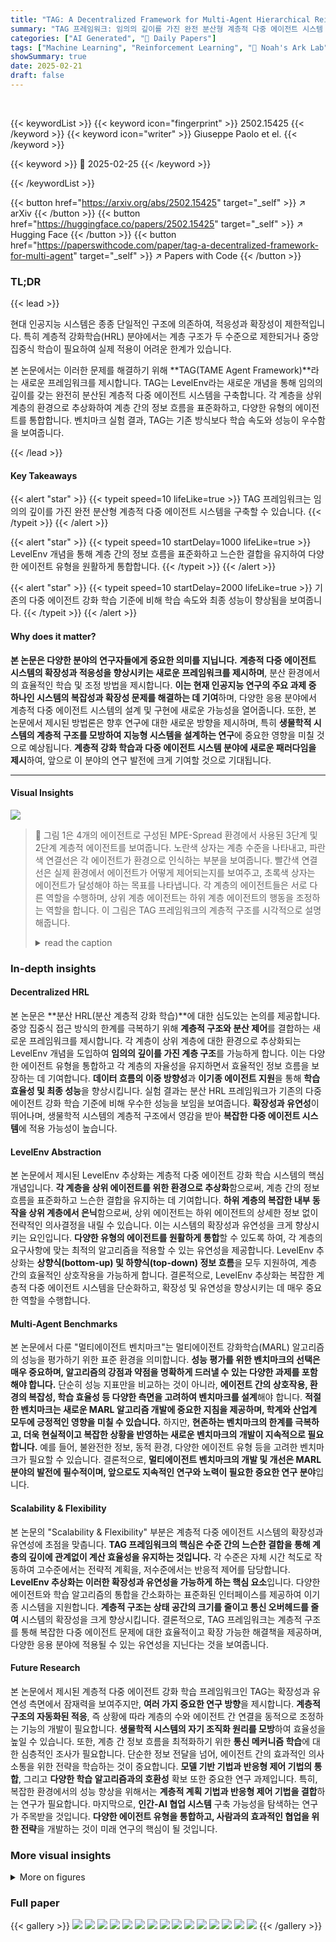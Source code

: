 ```yaml
---
title: "TAG: A Decentralized Framework for Multi-Agent Hierarchical Reinforcement Learning"
summary: "TAG 프레임워크: 임의의 깊이를 가진 완전 분산형 계층적 다중 에이전트 시스템 구축!"
categories: ["AI Generated", "🤗 Daily Papers"]
tags: ["Machine Learning", "Reinforcement Learning", "🏢 Noah's Ark Lab",]
showSummary: true
date: 2025-02-21
draft: false
---
```


<br>

{{< keywordList >}}
{{< keyword icon="fingerprint" >}} 2502.15425 {{< /keyword >}}
{{< keyword icon="writer" >}} Giuseppe Paolo et el. {{< /keyword >}}
 
{{< keyword >}} 🤗 2025-02-25 {{< /keyword >}}
 
{{< /keywordList >}}

{{< button href="https://arxiv.org/abs/2502.15425" target="_self" >}}
↗ arXiv
{{< /button >}}
{{< button href="https://huggingface.co/papers/2502.15425" target="_self" >}}
↗ Hugging Face
{{< /button >}}
{{< button href="https://paperswithcode.com/paper/tag-a-decentralized-framework-for-multi-agent" target="_self" >}}
↗ Papers with Code
{{< /button >}}




### TL;DR


{{< lead >}}

현대 인공지능 시스템은 종종 단일적인 구조에 의존하여, 적응성과 확장성이 제한적입니다. 특히 계층적 강화학습(HRL) 분야에서는 계층 구조가 두 수준으로 제한되거나 중앙 집중식 학습이 필요하여 실제 적용이 어려운 한계가 있습니다.

본 논문에서는 이러한 문제를 해결하기 위해 **TAG(TAME Agent Framework)**라는 새로운 프레임워크를 제시합니다. TAG는 LevelEnv라는 새로운 개념을 통해 임의의 깊이를 갖는 완전히 분산된 계층적 다중 에이전트 시스템을 구축합니다. 각 계층을 상위 계층의 환경으로 추상화하여 계층 간의 정보 흐름을 표준화하고, 다양한 유형의 에이전트를 통합합니다.  벤치마크 실험 결과, TAG는 기존 방식보다 학습 속도와 성능이 우수함을 보여줍니다.

{{< /lead >}}


#### Key Takeaways

{{< alert "star" >}}
{{< typeit speed=10 lifeLike=true >}} TAG 프레임워크는 임의의 깊이를 가진 완전 분산형 계층적 다중 에이전트 시스템을 구축할 수 있습니다. {{< /typeit >}}
{{< /alert >}}

{{< alert "star" >}}
{{< typeit speed=10 startDelay=1000 lifeLike=true >}} LevelEnv 개념을 통해 계층 간의 정보 흐름을 표준화하고 느슨한 결합을 유지하여 다양한 에이전트 유형을 원활하게 통합합니다. {{< /typeit >}}
{{< /alert >}}

{{< alert "star" >}}
{{< typeit speed=10 startDelay=2000 lifeLike=true >}} 기존의 다중 에이전트 강화 학습 기준에 비해 학습 속도와 최종 성능이 향상됨을 보여줍니다. {{< /typeit >}}
{{< /alert >}}

#### Why does it matter?
**본 논문은 다양한 분야의 연구자들에게 중요한 의미를 지닙니다.** **계층적 다중 에이전트 시스템의 확장성과 적응성을 향상시키는 새로운 프레임워크를 제시하며**, 분산 환경에서의 효율적인 학습 및 조정 방법을 제시합니다. **이는 현재 인공지능 연구의 주요 과제 중 하나인 시스템의 복잡성과 확장성 문제를 해결하는 데 기여**하며, 다양한 응용 분야에서 계층적 다중 에이전트 시스템의 설계 및 구현에 새로운 가능성을 열어줍니다. 또한, 본 논문에서 제시된 방법론은 향후 연구에 대한 새로운 방향을 제시하며, 특히 **생물학적 시스템의 계층적 구조를 모방하여 지능형 시스템을 설계하는 연구**에 중요한 영향을 미칠 것으로 예상됩니다.  **계층적 강화 학습과 다중 에이전트 시스템 분야에 새로운 패러다임을 제시**하여, 앞으로 이 분야의 연구 발전에 크게 기여할 것으로 기대됩니다.

------
#### Visual Insights



![](https://arxiv.org/html/2502.15425/x1.png)

> 🔼 그림 1은 4개의 에이전트로 구성된 MPE-Spread 환경에서 사용된 3단계 및 2단계 계층적 에이전트를 보여줍니다. 노란색 상자는 계층 수준을 나타내고, 파란색 연결선은 각 에이전트가 환경으로 인식하는 부분을 보여줍니다. 빨간색 연결선은 실제 환경에서 에이전트가 어떻게 제어되는지를 보여주고, 초록색 상자는 에이전트가 달성해야 하는 목표를 나타냅니다.  각 계층의 에이전트들은 서로 다른 역할을 수행하며, 상위 계층 에이전트는 하위 계층 에이전트의 행동을 조정하는 역할을 합니다.  이 그림은 TAG 프레임워크의 계층적 구조를 시각적으로 설명해줍니다.
> <details>
> <summary>read the caption</summary>
> Figure 1: Three- and two-level hierarchical agents used in the four-agent MPE-Spread environment. Yellow boxes represent the hierarchy levels, while blue connections indicate what each agent perceives as its environment. Red connections illustrate how the agents in the real environment are controlled, and green boxes represent the goals that the agents must reach.
> </details>







### In-depth insights


#### Decentralized HRL
본 논문은 **분산 HRL(분산 계층적 강화 학습)**에 대한 심도있는 논의를 제공합니다. 중앙 집중식 접근 방식의 한계를 극복하기 위해 **계층적 구조와 분산 제어**를 결합하는 새로운 프레임워크를 제시합니다. 각 계층이 상위 계층에 대한 환경으로 추상화되는 LevelEnv 개념을 도입하여 **임의의 깊이를 가진 계층 구조**를 가능하게 합니다. 이는 다양한 에이전트 유형을 통합하고 각 계층의 자율성을 유지하면서 효율적인 정보 흐름을 보장하는 데 기여합니다.  **데이터 흐름의 이중 방향성**과 **이기종 에이전트 지원**을 통해 **학습 효율성 및 최종 성능**을 향상시킵니다.  실험 결과는 분산 HRL 프레임워크가 기존의 다중 에이전트 강화 학습 기준에 비해 우수한 성능을 보임을 보여줍니다.  **확장성과 유연성**이 뛰어나며,  생물학적 시스템의 계층적 구조에서 영감을 받아 **복잡한 다중 에이전트 시스템**에 적용 가능성이 높습니다.

#### LevelEnv Abstraction
본 논문에서 제시된 LevelEnv 추상화는 계층적 다중 에이전트 강화 학습 시스템의 핵심 개념입니다. **각 계층을 상위 에이전트를 위한 환경으로 추상화**함으로써, 계층 간의 정보 흐름을 표준화하고 느슨한 결합을 유지하는 데 기여합니다.  **하위 계층의 복잡한 내부 동작을 상위 계층에서 은닉**함으로써, 상위 에이전트는 하위 에이전트의 상세한 정보 없이 전략적인 의사결정을 내릴 수 있습니다. 이는 시스템의 확장성과 유연성을 크게 향상시키는 요인입니다.  **다양한 유형의 에이전트를 원활하게 통합**할 수 있도록 하여, 각 계층의 요구사항에 맞는 최적의 알고리즘을 적용할 수 있는 유연성을 제공합니다.  LevelEnv 추상화는 **상향식(bottom-up) 및 하향식(top-down) 정보 흐름**을 모두 지원하여, 계층 간의 효율적인 상호작용을 가능하게 합니다.  결론적으로, LevelEnv 추상화는 복잡한 계층적 다중 에이전트 시스템을 단순화하고, 확장성 및 유연성을 향상시키는 데 매우 중요한 역할을 수행합니다.

#### Multi-Agent Benchmarks
본 논문에서 다룬 "멀티에이전트 벤치마크"는 멀티에이전트 강화학습(MARL) 알고리즘의 성능을 평가하기 위한 표준 환경을 의미합니다.  **성능 평가를 위한 벤치마크의 선택은 매우 중요하며, 알고리즘의 강점과 약점을 명확하게 드러낼 수 있는 다양한 과제를 포함해야 합니다.**  단순히 성능 지표만을 비교하는 것이 아니라, **에이전트 간의 상호작용, 환경의 복잡성, 학습 효율성 등 다양한 측면을 고려하여 벤치마크를 설계**해야 합니다.  **적절한 벤치마크는 새로운 MARL 알고리즘 개발에 중요한 지침을 제공하며, 학계와 산업계 모두에 긍정적인 영향을 미칠 수 있습니다.**  하지만, **현존하는 벤치마크의 한계를 극복하고, 더욱 현실적이고 복잡한 상황을 반영하는 새로운 벤치마크의 개발이 지속적으로 필요합니다.**  예를 들어, 불완전한 정보, 동적 환경, 다양한 에이전트 유형 등을 고려한 벤치마크가 필요할 수 있습니다.  결론적으로, **멀티에이전트 벤치마크의 개발 및 개선은 MARL 분야의 발전에 필수적이며,  앞으로도 지속적인 연구와 노력이 필요한 중요한 연구 분야**입니다.

#### Scalability & Flexibility
본 논문의 "Scalability & Flexibility" 부분은 계층적 다중 에이전트 시스템의 확장성과 유연성에 초점을 맞춥니다. **TAG 프레임워크의 핵심은 수준 간의 느슨한 결합을 통해 계층의 깊이에 관계없이 계산 효율성을 유지하는 것입니다.** 각 수준은 자체 시간 척도로 작동하여 고수준에서는 전략적 계획을, 저수준에서는 반응적 제어를 담당합니다. **LevelEnv 추상화는 이러한 확장성과 유연성을 가능하게 하는 핵심 요소**입니다.  다양한 에이전트와 학습 알고리즘의 통합을 간소화하는 표준화된 인터페이스를 제공하여 이기종 시스템을 지원합니다. **계층적 구조는 상태 공간의 크기를 줄이고 통신 오버헤드를 줄여** 시스템의 확장성을 크게 향상시킵니다.  결론적으로, TAG 프레임워크는 계층적 구조를 통해 복잡한 다중 에이전트 문제에 대한 효율적이고 확장 가능한 해결책을 제공하며, 다양한 응용 분야에 적용될 수 있는 유연성을 지닌다는 것을 보여줍니다.

#### Future Research
본 논문에서 제시된 계층적 다중 에이전트 강화 학습 프레임워크인 TAG는 확장성과 유연성 측면에서 잠재력을 보여주지만, **여러 가지 중요한 연구 방향**을 제시합니다. **계층적 구조의 자동화된 적응**, 즉 상황에 따라 계층의 수와 에이전트 간 연결을 동적으로 조정하는 기능의 개발이 필요합니다.  **생물학적 시스템의 자기 조직화 원리를 모방**하여 효율성을 높일 수 있습니다.  또한, 계층 간 정보 흐름을 최적화하기 위한 **통신 메커니즘 학습**에 대한 심층적인 조사가 필요합니다. 단순한 정보 전달을 넘어, 에이전트 간의 효과적인 의사소통을 위한 전략을 학습하는 것이 중요합니다.  **모델 기반 기법과 반응형 제어 기법의 통합**, 그리고 **다양한 학습 알고리즘과의 호환성** 확보 또한 중요한 연구 과제입니다.  특히, 복잡한 환경에서의 성능 향상을 위해서는 **계층적 계획 기법과 반응형 제어 기법을 결합**하는 연구가 필요합니다.  마지막으로, **인간-AI 협업 시스템** 구축 가능성을 탐색하는 연구가 주목받을 것입니다.  **다양한 에이전트 유형을 통합하고, 사람과의 효과적인 협업을 위한 전략**을 개발하는 것이 미래 연구의 핵심이 될 것입니다.


### More visual insights

<details>
<summary>More on figures
</summary>


![](https://arxiv.org/html/2502.15425/x2.png)

> 🔼 그림 2는 계층적 구조 내에서 두 에이전트를 가진 레벨 l과 그 위아래 레벨 간의 정보 흐름을 보여줍니다. 파란색 화살표는 상위 레벨에서 하위 레벨로 전달되는 명령(action)을 나타내고, 빨간색과 녹색 화살표는 하위 레벨에서 상위 레벨로 전달되는 메시지(message)와 보상(reward)을 나타냅니다. 각 레벨의 에이전트는 바로 아래 레벨과만 상호 작용하고, 정보는 위아래로 흐릅니다. 이 그림은 TAG 프레임워크에서 정보 흐름이 어떻게 표준화되고, 에이전트의 자율성을 유지하면서 상호 작용이 이루어지는지 시각적으로 보여줍니다.
> <details>
> <summary>read the caption</summary>
> Figure 2: Representation of the information flows between a level l𝑙litalic_l with two agents and the levels above and below. The top-down flow of actions is shown in blue. The bottom-up flux of messages and rewards is shown in red and green, respectively.
> </details>



![](https://arxiv.org/html/2502.15425/x3.png)

> 🔼 그림 3은 MPE-Spread 환경(a)과 Balance 환경(b)에서 각 알고리즘의 평균 보상을 에피소드별로 보여줍니다. 5개의 무작위 시드에 대해 평균을 계산했으며, 음영 영역은 95% 신뢰 구간을 나타냅니다. (a)의 점선 빨간색 선은 수동으로 설계된 휴리스틱의 성능을 보여줍니다. 이 그림은 TAG 프레임워크를 사용한 다양한 계층적 구조(2PPO, 3PPO, MAPPO-PPO, 2MAPPO-PPO, 3PPO-comm)와 기존의 다중 에이전트 강화 학습 알고리즘(MAPPO, I-PPO, PPO)의 성능을 비교 분석하여 TAG의 효율성과 확장성을 보여줍니다. 특히, 계층적 구조를 가진 TAG 기반 알고리즘들이 기존 알고리즘들보다 더 높은 평균 보상과 더 빠른 학습 속도를 보임을 확인할 수 있습니다.
> <details>
> <summary>read the caption</summary>
> Figure 3: Mean average reward in the MPE-Spread environment (a) and Balance environment (b). Mean is calculated over 5 random seeds. Shaded areas represent 95% confidence intervals. Dotted red line in (a) shows the performance of an hand-designed heuristic.
> </details>



</details>






### Full paper

{{< gallery >}}
<img src="paper_images/1.png" class="grid-w50 md:grid-w33 xl:grid-w25" />
<img src="paper_images/2.png" class="grid-w50 md:grid-w33 xl:grid-w25" />
<img src="paper_images/3.png" class="grid-w50 md:grid-w33 xl:grid-w25" />
<img src="paper_images/4.png" class="grid-w50 md:grid-w33 xl:grid-w25" />
<img src="paper_images/5.png" class="grid-w50 md:grid-w33 xl:grid-w25" />
<img src="paper_images/6.png" class="grid-w50 md:grid-w33 xl:grid-w25" />
<img src="paper_images/7.png" class="grid-w50 md:grid-w33 xl:grid-w25" />
<img src="paper_images/8.png" class="grid-w50 md:grid-w33 xl:grid-w25" />
<img src="paper_images/9.png" class="grid-w50 md:grid-w33 xl:grid-w25" />
<img src="paper_images/10.png" class="grid-w50 md:grid-w33 xl:grid-w25" />
<img src="paper_images/11.png" class="grid-w50 md:grid-w33 xl:grid-w25" />
<img src="paper_images/12.png" class="grid-w50 md:grid-w33 xl:grid-w25" />
<img src="paper_images/13.png" class="grid-w50 md:grid-w33 xl:grid-w25" />
<img src="paper_images/14.png" class="grid-w50 md:grid-w33 xl:grid-w25" />
<img src="paper_images/15.png" class="grid-w50 md:grid-w33 xl:grid-w25" />
{{< /gallery >}}